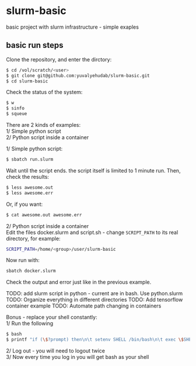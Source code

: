 # slurm-basic
basic project with slurm infrastructure - simple exaples


## basic run steps
Clone the repository, and enter the dirctory:

```sh
$ cd /vol/scratch/<user>
$ git clone git@github.com:yuvalyehudab/slurm-basic.git
$ cd slurm-basic
```
Check the status of the system:

```sh
$ w
$ sinfo
$ squeue
```

There are 2 kinds of examples:  
1/ Simple python script  
2/ Python script inside a container

1/ Simple python script:

```sh
$ sbatch run.slurm
```

Wait until the script ends. the script itself is limited to 1 minute run. Then, check the results:

```sh
$ less awesome.out
$ less awesome.err
```
Or, if you want:
```sh
$ cat awesome.out awesome.err
```

2/ Python script inside a container  
Edit the files docker.slurm and script.sh - change ```SCRIPT_PATH``` to its real directory, for example:

```sh
SCRIPT_PATH=/home/<group>/user/slurm-basic
```
Now run with:
```sh
sbatch docker.slurm
```
Check the output and error just like in the previous example.  

TODO: add slurm script in python - current are in bash. Use python.slurm  
TODO: Organize everything in different directories
TODO: Add tensorflow container example
TODO: Automate path changing in containers

Bonus - replace your shell constantly:  
1/ Run the following

```sh
$ bash
$ printf "if (\$?prompt) then\n\t setenv SHELL /bin/bash\n\t exec \$SHELL\n endif\n" >> .tcshrc
```

2/ Log out - you will need to logout twice  
3/ Now every time you log in you will get bash as your shell
